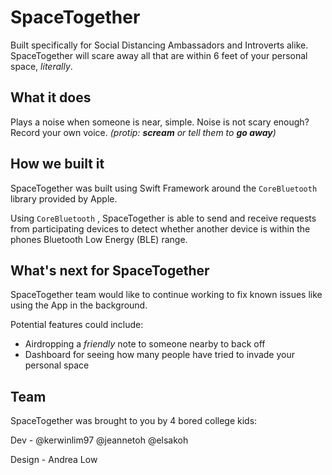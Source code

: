 # SpaceTogether

Built specifically for Social Distancing Ambassadors and Introverts alike. SpaceTogether will scare away all that are within 6 feet of your personal space, *literally*.



## What it does 

Plays a noise when someone is near, simple. Noise is not scary enough? Record your own voice. *(protip: **scream** or tell them to **go away**)*



## How we built it

SpaceTogether was built using Swift Framework around the ```CoreBluetooth``` library provided by Apple. 

Using ```CoreBluetooth``` , SpaceTogether is able to send and receive requests from participating devices to detect whether another device is within the phones Bluetooth Low Energy (BLE) range. 



## What's next for SpaceTogether

SpaceTogether team would like to continue working to fix known issues like using the App in the background. 

Potential features could include:

* Airdropping a *friendly* note to someone nearby to back off
* Dashboard for seeing how many people have tried to invade your personal space



## Team

SpaceTogether was brought to you by 4 bored college kids: 

Dev - @kerwinlim97 @jeannetoh @elsakoh

Design - Andrea Low

